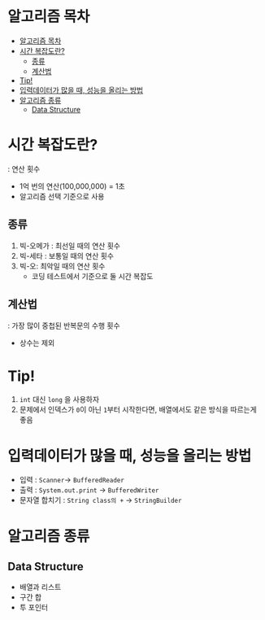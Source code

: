 # 알고리즘 목차
- [알고리즘 목차](#알고리즘-목차)
- [시간 복잡도란?](#시간-복잡도란)
  - [종류](#종류)
  - [계산법](#계산법)
- [Tip!](#tip)
- [입력데이터가 많을 때, 성능을 올리는 방법](#입력데이터가-많을-때-성능을-올리는-방법)
- [알고리즘 종류](#알고리즘-종류)
  - [Data Structure](#data-structure)

# 시간 복잡도란?

: 연산 횟수

- 1억 번의 연산(100,000,000) = 1초
- 알고리즘 선택 기준으로 사용

## 종류

1. 빅-오메가 : 최선일 때의 연산 횟수
2. 빅-세타 : 보통일 때의 연산 횟수
3. 빅-오: 최악일 때의 연산 횟수
    - 코딩 테스트에서 기준으로 둘 시간 복잡도

## 계산법

: 가장 많이 중첩된 반복문의 수행 횟수

- 상수는 제외

# Tip!

1. `int` 대신 `long` 을 사용하자
2. 문제에서 인덱스가 `0`이 아닌 `1`부터 시작한다면, 배열에서도 같은 방식을 따르는게 좋음

# 입력데이터가 많을 때, 성능을 올리는 방법

- 입력 : `Scanner`→ `BufferedReader`
- 출력 : `System.out.print` → `BufferedWriter`
- 문자열 합치기 : `String class의 +` → `StringBuilder`

# 알고리즘 종류

## Data Structure

- 배열과 리스트
- 구간 합
- 투 포인터